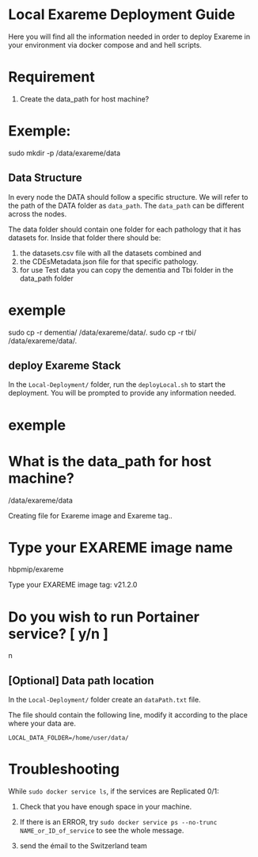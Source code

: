 # Local Exareme Deployment Guide

Here you will find all the information needed in order to deploy Exareme in your environment via docker compose and and hell scripts.

# Requirement

1) Create the data_path for host machine?
# Exemple:
sudo mkdir -p /data/exareme/data 

## Data Structure
In every node the DATA should follow a specific structure. We will refer to the path of the DATA folder as ```data_path```. The ```data_path``` can be different across the nodes.

The data folder should contain one folder for each pathology that it has datasets for. Inside that folder there should be:
1) the datasets.csv file with all the datasets combined and
2) the CDEsMetadata.json file for that specific pathology.
3) for use Test data you can copy the dementia and Tbi folder in the data_path folder 
# exemple
sudo cp -r dementia/ /data/exareme/data/.
sudo cp -r tbi/ /data/exareme/data/.

## deploy Exareme Stack
In the ```Local-Deployment/``` folder, run the ```deployLocal.sh``` to start the deployment.
You will be prompted to provide any information needed.
# exemple

# What is the data_path for host machine?
/data/exareme/data 

Creating file for Exareme image and Exareme tag..

# Type your EXAREME image name
hbpmip/exareme

Type your EXAREME image tag:
v21.2.0
# Do you wish to run Portainer service? [ y/n ]
n

## [Optional] Data path location

In the ```Local-Deployment/``` folder create an ```dataPath.txt``` file.

The file should contain the following line, modify it according to the place where your data are.

```
LOCAL_DATA_FOLDER=/home/user/data/

```
# Troubleshooting

While ```sudo docker service ls```, if the services are Replicated 0/1:

1) Check that you have enough space in your machine.

2) If there is an ERROR, try ```sudo docker service ps --no-trunc NAME_or_ID_of_service``` to see the whole message.
3) send the émail to  the Switzerland team
